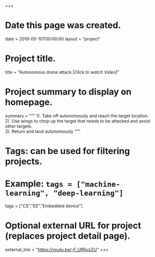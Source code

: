 +++
# Date this page was created.
date = 2019-05-10T00:00:00
layout = "project"

# Project title.
title = "Autonomous drone attack |*Click to watch Video*|"

# Project summary to display on homepage.
summary = """
 1).  Take off autonomously and reach the target location.<br>
 2).  Use wings to chop up the target that needs to be attacked and avoid other targets.<br>
 3).  Return and land autonomously
 """

# Tags: can be used for filtering projects.
# Example: `tags = ["machine-learning", "deep-learning"]`
tags = ["CS","EE","Embedded device"]

# Optional external URL for project (replaces project detail page).
external_link = "https://youtu.be/-F_UfRjvzZU"
+++
